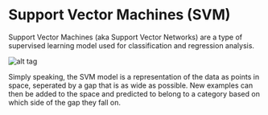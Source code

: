 # Support Vector Machines (SVM)

Support Vector Machines (aka Support Vector Networks) are a type of supervised learning model used for classification and regression analysis.

![alt tag](https://upload.wikimedia.org/wikipedia/commons/thumb/f/fe/Kernel_Machine.svg/512px-Kernel_Machine.svg.png)

Simply speaking, the SVM model is a representation of the data as points in space, seperated by a gap that is as wide as possible. New
examples can then be added to the space and predicted to belong to a category based on which side of the gap they fall on.

